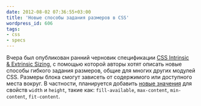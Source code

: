 ```yaml
---
date: 2012-08-02 07:36:55+03:00
title: 'Новые способы задания размеров в CSS'
wordpress_id: 606
tags:
- css
- specs
---
```


Вчера был опубликован ранний черновик спецификации [CSS Intrinsic & Extrinsic Sizing][1], с помощью которой авторы хотят описать новые способы гибкого задания размеров, общие для многих других модулей CSS. Размеры блока смогут зависеть от содержимого или доступного места вокруг. В частности, планируется добавить [новые значения][2] для свойств `width` и `height`, такие как: `fill-available`, `max-content`, `min-content`, `fit-content`.

[1]: http://dev.w3.org/csswg/css3-sizing/
[2]: http://dev.w3.org/csswg/css3-sizing/#width-height-keywords
